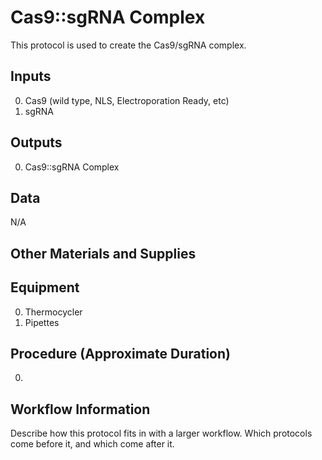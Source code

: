 Cas9::sgRNA Complex
===

This protocol is used to create the Cas9/sgRNA complex.

Inputs
---
0. Cas9 (wild type, NLS, Electroporation Ready, etc)
0. sgRNA

Outputs
---
0. Cas9::sgRNA Complex

Data
---
N/A

Other Materials and Supplies
---

Equipment
---
0. Thermocycler
0. Pipettes 

Procedure (Approximate Duration)
---
0.

Workflow Information
---
Describe how this protocol fits in with a larger workflow. Which protocols come before it, and which come after it.
